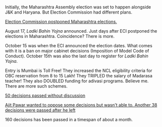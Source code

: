 
Initially, the Maharashtra Assembly election was set to happen alongside J&K and Haryana. But Election Commission had different plans. 

[Election Commission postponed Maharashtra elections. ](https://www.hindustantimes.com/cities/mumbai-news/ec-likely-to-delay-maharashtra-polls-to-november-could-benefit-mahayuti-101723870379428.html)

August 17, _Ladki Bahin Yojna_ announced. Just days after ECI postponed the elections in Maharashtra. Coincidence? There is more. 

October 15 was when the ECI announced the election dates. What comes with it is a ban on major cabinet decisions (Imposition of Model Code of Conduct). October 15th was also the last day to register for _Ladki Bahin Yojna_.


Entry is Mumbai is Toll Free! They increased the NCL eligibility criteria for OBC reservation from 8 to 15 Lakh! They TRIPLED the salary of Madarasa teacher! They also DOUBLED funding for adivasi programs. Believe me. There are more such schemes. 

[50 decisions passed without discussion](https://indianexpress.com/article/cities/mumbai/maharashtra-cabinet-polls-proposals-9615227/)

[Ajit Pawar wanted to oppose some decisions but wasn't able to. Another 38 decisions were passed after he left](https://timesofindia.indiatimes.com/city/mumbai/maharashtra-politics-ajit-pawar-leaves-meet-in-10-minutes-cabinet-oks-38-proposals-later/articleshow/114135909.cms)

160 decisions has been passed in a timespan of about a month. 

